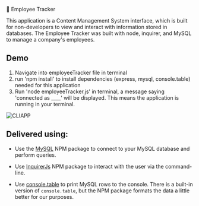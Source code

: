 :office: Employee Tracker

This application is a Content Management System interface, which is built for non-developers to view and interact with information stored in databases. The Employee Tracker was built with node, inquirer, and MySQL to manage a company's employees.

## Demo

1. Navigate into employeeTracker file in terminal
2. run 'npm install' to install dependencies (express, mysql, console.table) needed for this application
3. Run 'node employeeTracker.js' in terminal, a message saying 'connected as ____' will be displayed. This means the application is running in your terminal.

![CLIAPP](https://user-images.githubusercontent.com/58242373/82769215-9890be00-9e01-11ea-9409-87fc2e7a236b.jpg)



  


## Delivered using:

* Use the [MySQL](https://www.npmjs.com/package/mysql) NPM package to connect to your MySQL database and perform queries.

* Use [InquirerJs](https://www.npmjs.com/package/inquirer/v/0.2.3) NPM package to interact with the user via the command-line.

* Use [console.table](https://www.npmjs.com/package/console.table) to print MySQL rows to the console. There is a built-in version of `console.table`, but the NPM package formats the data a little better for our purposes.



